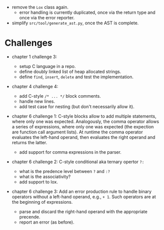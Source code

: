 * remove the `Lox` class again.
  - error handling is currently duplicated, once via the return type and once via the error reporter.
* simplify `src/tool/generate_ast.py`, once the AST is complete.

# Challenges

* chapter 1 challenge 3:
  - setup C language in a repo.
  - define doubly linked list of heap allocated strings.
  - define `find`, `insert`, `delete` and test the implementation.

* chapter 4 challenge 4:
  - add C-style `/* ... */` block comments.
  - handle new lines.
  - add test case for nesting (but don't necessarily allow it).

* chapter 6 challenge 1:
  C-style blocks allow to add multiple statements, where only one was expected. Analogously, the comma operator allows a series of expressions, where only one was expected (the expection are function call argument lists).
  At runtime the comma operator evaluates the left-hand operand, then evaluates the right operand and returns the latter.
  - add support for comma expressions in the parser.

* chapter 6 challenge 2:
  C-style conditional aka ternary opertor `?:`
  - what is the predence level between `?` and `:?`
  - what is the associativity?
  - add support to lox.

* chapter 6 challenge 3:
  Add an error production rule to handle binary operators without a left-hand operand, e.g., `+ 1`. Such operators are at the beginning of expressions.
  - parse and discard the right-hand operand with the appropriate precende.
  - report an error (as before).
